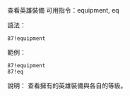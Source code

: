 查看英雄裝備
可用指令：equipment, eq

語法：
```
87!equipment
```

範例：
```
87!equipment
87!eq
```
說明：
查看擁有的英雄裝備與各自的等級。
